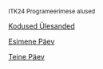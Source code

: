 <sup>ITK24 Programeerimese alused</sup>

[Kodused Ülesanded](https://github.com/TrinityTF/ITK24/tree/main/py%C3%9Clesanded)

[Esimene Päev](https://github.com/TrinityTF/ITK24/tree/main/EsimeneProject/1.Tund)

[Teine Päev](https://github.com/TrinityTF/ITK24/tree/main/EsimeneProject/2.Tund)
